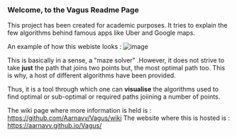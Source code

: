 ### Welcome, to the Vagus Readme Page
This project has been created for academic purposes. It tries to explain the few algorithms behind famous apps like Uber and Google maps. 

An example of how this webiste looks : 
![image](https://user-images.githubusercontent.com/85366995/179000167-8fc82c1d-2700-4ffa-b379-d66a3d75f754.png)


This is basically in a sense, a "maze solver" .However, it does not strive to take **just** the path that joins two points but, the most optimal path too. This is why, a host of different algorithms have been provided. 

Thus, it is a tool through which one can **visualise** the algorithms used to find optimal or sub-optimal or required paths joiining a number of points.

The wiki page where more information is held is : https://github.com/Aarnavv/Vagus/wiki
The website where this is hosted is : https://aarnavv.github.io/Vagus/
